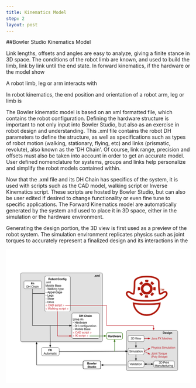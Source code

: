 ```yaml
---
title: Kinematics Model
step: 2
layout: post
---
```


##Bowler Studio Kinematics Model

Link lengths, offsets and angles are easy to analyze, giving a finite stance in 3D space.  The conditions of the robot limb are known, and used to build the limb, link by link until the end state.  In forward kinematics, if the hardware or the model show


A robot limb, leg or arm interacts with 

In robot kinematics, the end position and orientation of a robot arm, leg or limb is 

The Bowler kinematic model is based on an xml formatted file, which contains the robot configuration.  Defining the hardware structure is important to not only input into Bowler Studio, but also as an exercise in robot design and understanding.  This .xml file contains the robot DH parameters to define the structure, as well as specifications such as types of robot motion (walking, stationary, flying, etc) and links (prismatic, revolute), also known as the 'DH Chain'.  Of course, link range, precision and offsets must also be taken into account in order to get an accurate model.  User defined nomenclature for systems, groups and links help personalize and simplify the robot models contained within.

Now that the .xml file and its DH Chain has specifics of the system, it is used with scripts such as the CAD model, walking script or Inverse Kinematics script.  These scripts are hosted by Bowler Studio, but can also be user edited if desired to change functionality or even fine tune to specific applications.  The Forward Kinematics model are automatically generated by the system and used to place it in 3D space, either in the simulation or the hardware environment.

Generating the design portion, the 3D view is first used as a preview of the robot system.  The simulation environment replicates physics such as joint torques to accurately represent a finalized design and its interactions in the 

<img src="/img/HighLevelOverview.png" alt="BowlerStudio High Level Overview Cap" class="img-responsive">